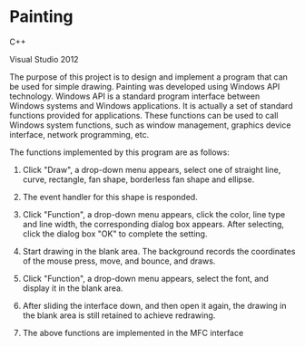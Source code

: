 # Painting

C++

Visual Studio 2012

The purpose of this project is to design and implement a program that can be used for simple drawing. Painting was developed using Windows API technology. Windows API is a standard program interface between Windows systems and Windows applications. It is actually a set of standard functions provided for applications. These functions can be used to call Windows system functions, such as window management, graphics device interface, network programming, etc.

The functions implemented by this program are as follows:

1. Click "Draw", a drop-down menu appears, select one of straight line, curve, rectangle, fan shape, borderless fan shape and ellipse.

2. The event handler for this shape is responded.

3. Click "Function", a drop-down menu appears, click the color, line type and line width, the corresponding dialog box appears. After selecting, click the dialog box "OK" to complete the setting.

4. Start drawing in the blank area. The background records the coordinates of the mouse press, move, and bounce, and draws.

5. Click "Function", a drop-down menu appears, select the font, and display it in the blank area.

6. After sliding the interface down, and then open it again, the drawing in the blank area is still retained to achieve redrawing.

7. The above functions are implemented in the MFC interface
